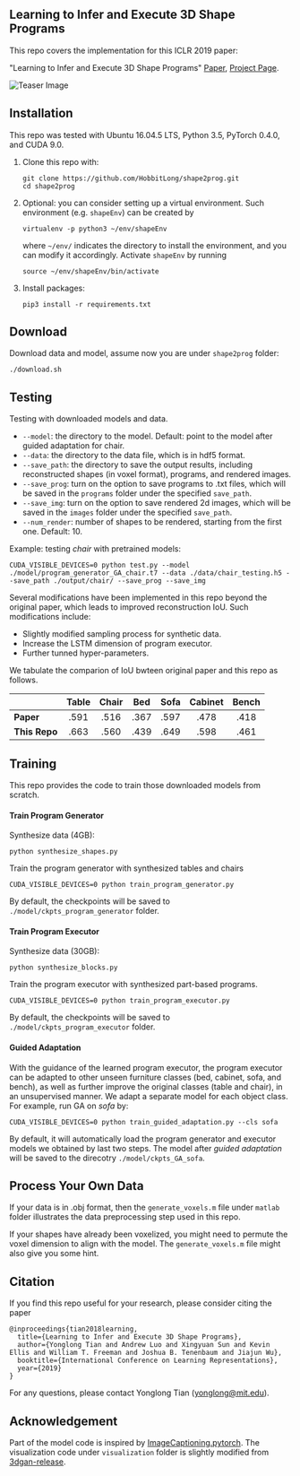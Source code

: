 ## Learning to Infer and Execute 3D Shape Programs

This repo covers the implementation for this ICLR 2019 paper:

"Learning to Infer and Execute 3D Shape Programs" [Paper](https://openreview.net/forum?id=rylNH20qFQ), [Project Page](http://shape2prog.csail.mit.edu). 

![Teaser Image](http://shape2prog.csail.mit.edu/shape_files/teaser.jpg)

## Installation

This repo was tested with Ubuntu 16.04.5 LTS, Python 3.5, PyTorch 0.4.0, and CUDA 9.0.

1. Clone this repo with:
	```
	git clone https://github.com/HobbitLong/shape2prog.git
	cd shape2prog
	```

2. Optional: you can consider setting up a virtual environment. Such environment (e.g. `shapeEnv`) can be created by
	```
	virtualenv -p python3 ~/env/shapeEnv
	```
	where `~/env/` indicates the directory to install the environment, and you can modify it accordingly. Activate `shapeEnv` by running
	```
	source ~/env/shapeEnv/bin/activate
	```

3. Install packages:
	```
	pip3 install -r requirements.txt
	```

## Download

Download data and model, assume now you are under `shape2prog` folder:
```
./download.sh
```

## Testing

Testing with downloaded models and data.
- `--model`: the directory to the model. Default: point to the model after guided adaptation for chair.
- `--data`: the directory to the data file, which is in hdf5 format.
- `--save_path`: the directory to save the output results, including reconstructed shapes (in voxel format), programs, and rendered images.
- `--save_prog`: turn on the option to save programs to .txt files, which will be saved in the `programs` folder under the specified `save_path`.
- `--save_img`: turn on the option to save rendered 2d images, which will be saved in the `images` folder under the specified `save_path`.
- `--num_render`: number of shapes to be rendered, starting from the first one. Default: 10.

Example: testing <i>chair</i> with pretrained models:
```
CUDA_VISIBLE_DEVICES=0 python test.py --model ./model/program_generator_GA_chair.t7 --data ./data/chair_testing.h5 --save_path ./output/chair/ --save_prog --save_img
```

Several modifications have been implemented in this repo beyond the original paper, which leads to improved reconstruction IoU. Such modifications include:
- Slightly modified sampling process for synthetic data.
- Increase the LSTM dimension of program executor.
- Further tunned hyper-parameters.

We tabulate the comparion of IoU bwteen original paper and this repo as follows.

|          |Table | Chair | Bed  | Sofa  | Cabinet |  Bench  |
|----------|:----:|:---:|:---:|:---:|:---:|:---:|
|  **Paper** | .591 | .516  | .367  | .597  |  .478  | .418 |
| **This Repo** | .663 | .560  | .439  | .649  |  .598  | .461 |

## Training

This repo provides the code to train those downloaded models from scratch.

#### Train Program Generator

Synthesize data (4GB):
```
python synthesize_shapes.py
```

Train the program generator with synthesized tables and chairs
```
CUDA_VISIBLE_DEVICES=0 python train_program_generator.py
```
By default, the checkpoints will be saved to `./model/ckpts_program_generator` folder.

#### Train Program Executor

Synthesize data (30GB):
```
python synthesize_blocks.py
```

Train the program executor with synthesized part-based programs.
```
CUDA_VISIBLE_DEVICES=0 python train_program_executor.py
```
By default, the checkpoints will be saved to `./model/ckpts_program_executor` folder.

#### Guided Adaptation
With the guidance of the learned program executor, the program executor can be adapted to other unseen furniture classes (bed, cabinet, sofa, and bench), as well as further improve the original classes (table and chair), in an unsupervised manner. We adapt a separate model for each object class. For example, run GA on <i>sofa</i> by:
```
CUDA_VISIBLE_DEVICES=0 python train_guided_adaptation.py --cls sofa
```
By default, it will automatically load the program generator and executor models we obtained by last two steps. The model after <i>guided adaptation</i> will be saved to the direcotry `./model/ckpts_GA_sofa`.


## Process Your Own Data

If your data is in .obj format, then the `generate_voxels.m` file under `matlab` folder illustrates the data preprocessing step used in this repo. 

If your shapes have already been voxelized, you might need to permute the voxel dimension to align with the model. The `generate_voxels.m` file might also give you some hint.


## Citation

If you find this repo useful for your research, please consider citing the paper

```
@inproceedings{tian2018learning,
  title={Learning to Infer and Execute 3D Shape Programs},
  author={Yonglong Tian and Andrew Luo and Xingyuan Sun and Kevin Ellis and William T. Freeman and Joshua B. Tenenbaum and Jiajun Wu},
  booktitle={International Conference on Learning Representations},
  year={2019}
}
```

For any questions, please contact Yonglong Tian (yonglong@mit.edu).

## Acknowledgement

Part of the model code is inspired by [ImageCaptioning.pytorch](http://github.com/ruotianluo/ImageCaptioning.pytorch). The visualization code under `visualization` folder is slightly modified from [3dgan-release](https://github.com/zck119/3dgan-release/tree/master/visualization/python).

